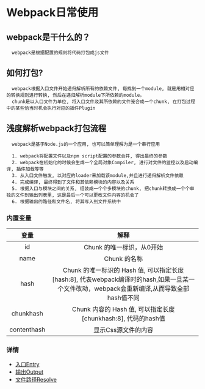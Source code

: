 # Webpack日常使用

## webpack是干什么的？
```
  webpack是根据配置的规则将代码打包成js文件
```

## 如何打包?
```
  webpack根据入口文件开始递归解析所有的依赖文件, 每找到一个module, 就是用相对应的转换规则进行转换, 然后在递归解析module下所依赖的module。
  chunk是以入口文件为单位, 将入口文件及其所依赖的文件笼合成一个chunk, 在打包过程中的某些恰当时机会执行对应的插件Plugin
```

## 浅度解析webpack打包流程
```
  webpack是基于Node.js的一个应用, 也可以简单理解为是一个串行应用

  1. webpack将配置文件以及npm script配置的参数合并, 得出最终的参数
  2. webpack在初始化的时候会生成一个全局对象Compiler, 进行对文件的监控以及启动编译, 插件加载等等
  3. 从入口文件触发, 以对应的loader来加载该module,并且进行递归解析文件依赖
  4. 完成编译, 最终得到了文件和其依赖模块的内容以及关系
  5. 根据入口与模块之间的关系, 组装成一个个多模块的chunk, 把chunk转换成一个个单独的文件到输出列表里, 这是最后一个可以更改文件内容的机会了
  6. 根据输出的路径和文件名, 将其写入到文件系统中
```


### 内置变量

变量 | 解释
:---: | :---:|
id|Chunk 的唯一标识，从0开始
name | Chunk 的名称
hash |  Chunk 的唯一标识的 Hash 值, 可以指定长度[hash:8], 代表webpack编译时的hash,如果一旦某一个文件改动，webpack会重新编译,从而导致全部hash值不同
chunkhash |  Chunk 内容的 Hash 值, 可以指定长度[chunkhash:8], 代码的hash值
contenthash | 显示Css源文件的内容


### 详情
- [入口Entry](https://github.com/Gloomysunday28/webpack-summary/tree/master/entry)
- [输出Output](https://github.com/Gloomysunday28/webpack-summary/tree/master/output)
- [文件路径Resolve](https://github.com/Gloomysunday28/webpack-summary/tree/master/resolve)
